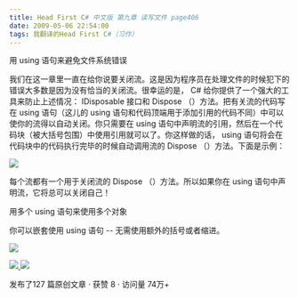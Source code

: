 ```yaml
---
title: Head First C# 中文版 第九章 读写文件 page406
date: 2009-05-06 22:54:00
tags: 我翻译的Head First C#（习作）
---
```

用  using  语句来避免文件系统错误

  

我们在这一章里一直在给你说要关闭流。这是因为程序员在处理文件的时候犯下的错误大多数是因为没有恰当的关闭流。很幸运的是，  C#
给你提供了一个强大的工具来防止上述情况：  IDisposable  接口和  Dispose  （）方法。把有关流的代码写在  using  语句（这儿的
using  语句和代码顶端用于添加引用的代码不同）中可以使你的流得以自动关闭。你只需要在  using
语句中声明流的引用，然后在一个代码块（被大括号包围）中使用引用就可以了。你这样做的话，  using  语句将会在代码块中的代码执行完毕的时候自动调用流的
Dispose  （）方法。下面是示例：

  

![](https://p-blog.csdn.net/images/p_blog_csdn_net/cuipengfei1/EntryImages/20090506/2009-05-06_22-40-07.jpg)

每个流都有一个用于关闭流的  Dispose  （）方法。所以如果你在  using  语句中声明流，它将总可以关闭自己！

用多个  using  语句来使用多个对象

  

你可以嵌套使用  using  语句  \--  无需使用额外的括号或者缩进。

  

![](https://p-blog.csdn.net/images/p_blog_csdn_net/cuipengfei1/EntryImages/20090506/2009-05-06_22-51-44.jpg)



[ ![](https://profile.csdnimg.cn/5/2/5/3_cuipengfei1)
![](https://g.csdnimg.cn/static/user-reg-year/1x/11.png)
](https://blog.csdn.net/cuipengfei1)



发布了127 篇原创文章  ·  获赞 8  ·  访问量 74万+

